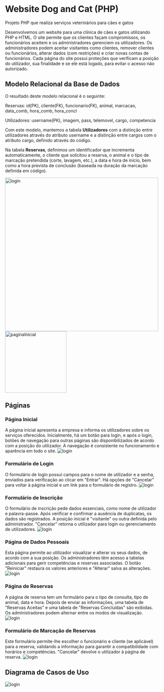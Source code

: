 # Website Dog and Cat (PHP)
Projeto PHP que realiza serviços veterinários para cães e gatos

Desenvolvemos um website para uma clínica de cães e gatos utilizando PHP e HTML. O site permite que os clientes façam compromissos, os funcionários aceitem e os administradores gerenciem os utilizadores. Os administradores podem aceitar visitantes como clientes, remover clientes ou funcionários, alterar dados (com restrições) e criar novas contas de funcionários. Cada página do site possui proteções que verificam a posição do utilizador, sua finalidade e se ele está logado, para evitar o acesso não autorizado.

## Modelo Relacional da Base de Dados
O resultado deste modelo relacional é o seguinte:

Reservas: id(PK), cliente(FK), funcionario(FK), animal, marcacao, data_comb, hora_comb, hora_concl

Utilizadores: username(PK), imagem, pass, telemovel, cargo, competencia

Com este modelo, mantemos a tabela **Utilizadores** com a distinção entre utilizadores através do atributo username e a distinção entre cargos com o atributo cargo, definido através do código.

Na tabela **Reservas**, definimos um identificador que incrementa automaticamente, o cliente que solicitou a reserva, o animal e o tipo de marcação pretendida (corte, lavagem, etc.), a data e hora de início, bem como a hora prevista de conclusão (baseada na duração da marcação definida em código).

<div style="display: flex; flex-wrap: wrap;">
    <img src="fotos/Relationalmodel.JPG" alt="login" width="500" style="margin-right: 10px;"/>
    <img src="fotos/Relationalmodel2.JPG" alt="paginaInicial" height="200" style="margin-right: 10px;"/>
</div>

## Páginas
### Página Inicial
A página inicial apresenta a empresa e informa os utilizadores sobre os serviços oferecidos. Inicialmente, há um botão para login, e após o login, botões de navegação para outras páginas são disponibilizados de acordo com a posição do utilizador. A navegação é consistente no funcionamento e aparência em todo o site.
<img src="fotos/home_page.jpeg" alt="login" style="margin-right: 10px;"/>

### Formulário de Login
O formulário de login possui campos para o nome de utilizador e a senha, enviados para verificação ao clicar em "Entrar". Há opções de "Cancelar" para voltar à página inicial e um link para o formulário de registro.
<img src="fotos/login_page.jpeg" alt="login" style="margin-right: 10px;"/>

### Formulário de Inscrição
O formulário de inscrição pede dados essenciais, como nome de utilizador e palavra-passe. Após verificar e confirmar a ausência de duplicatas, os dados são registrados. A posição inicial é "visitante" ou outra definida pelo administrador. "Cancelar" retorna o utilizador para login ou gerenciamento de utilizadores.
<img src="fotos/register_page.jpeg" alt="login" style="margin-right: 10px;"/>

### Página de Dados Pessoais
Esta página permite ao utilizador visualizar e alterar os seus dados, de acordo com a sua posição. Os administradores têm acesso a tabelas adicionais para gerir competências e reservas associadas. O botão "Reiniciar" restaura os valores anteriores e "Alterar" salva as alterações.
<img src="fotos/personal_data_page.jpeg" alt="login" style="margin-right: 10px;"/>

### Página de Reservas
A página de reserva tem um formulário para o tipo de consulta, tipo de animal, data e hora. Depois de enviar as informações, uma tabela de "Reservas Aceitas" e uma tabela de "Reservas Concluídas" são exibidas. Os administradores podem alternar entre os modos de visualização.
<img src="fotos/reservations_page.jpeg" alt="login" style="margin-right: 10px;"/>

### Formulário de Marcação de Reservas
Este formulário permite-lhe escolher o funcionário e cliente (se aplicável) para a reserva, validando a informação para garantir a compatibilidade com horários e competências. "Cancelar" devolve o utilizador à página de reserva.
<img src="fotos/Reservation_Booking_Form.jpeg" alt="login" style="margin-right: 10px;"/>

## Diagrama de Casos de Uso
<img src="fotos/user_cases.JPG" alt="login" style="margin-right: 10px;"/>

